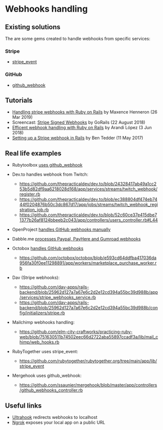 # Webhooks handling


## Existing solutions

The are some gems created to handle webhooks from specific services:

### Stripe

  - [stripe_event](https://github.com/integrallis/stripe_event)

### GitHub

  - [github_webhook](https://github.com/ssaunier/github_webhook)


## Tutorials

- [Handling stripe webhooks with Ruby on Rails](https://dev.to/maxencehenneron/handling-stripe-webhooks-with-ruby-on-rails-4bb7) by Maxence Henneron   (26 Mar 2019)
- Screencast: [Stripe Signed Webhooks](https://gorails.com/episodes/stripe-signed-webhooks) by GoRails (22 August 2018)
- [Efficent webhook handling with Ruby on Rails](https://dev.to/arandilopez/efficent-webhook-handlig-with-ruby-on-rails-4pj) by  Arandi López  (3 Jun  2018)
- [Setting up a Stripe webhook in Rails](http://www.bentedder.com/setting-up-a-stripe-webhook-in-rails/) by Ben Tedder (11 May 2017)


## Real life examples

- Rubytoolbox [uses github_webhook](https://github.com/rubytoolbox/rubytoolbox/blob/master/app/controllers/webhooks/github_controller.rb)

- Dev.to handles webhook from Twitch:
  - https://github.com/thepracticaldev/dev.to/blob/24328417ab49a1cc253b5d82df9aa6218028d168/app/services/streams/twitch_webhook/register.rb
  - https://github.com/thepracticaldev/dev.to/blob/ec388804df474eb7444f0204876b50c3dc867d17/app/jobs/streams/twitch_webhook_registration_job.rb
  - https://github.com/thepracticaldev/dev.to/blob/52c60ce37e415dbe71377b26af8124bbeeb2c043/app/controllers/users_controller.rb#L44

- OpenProject [handles GitHub webhooks manually](https://github.com/opf/openproject/blob/550c87a0791d66fc33503a9c4ccbdf9c0dce7a3d/modules/github_integration/lib/open_project/github_integration/hook_handler.rb)

- Dabble.me [processes Paypal, PayHere and Gumroad webhooks](https://github.com/parterburn/dabble.me/blob/bfab96a9074d5c71c45a98f35652a732ad633f38/app/controllers/payments_controller.rb)

- Octobox [handles GitHub webhooks](https://github.com/octobox/octobox/blob/e6696555fce94fc429f2cee83920090ff88dde2c/app/controllers/hooks_controller.rb)
  - https://github.com/octobox/octobox/blob/e593cd64ddfba417036da956fa30f0ee11298891/app/workers/marketplace_purchase_worker.rb

- Dav (Stripe webhooks):
  - https://github.com/dav-apps/rails-backend/blob/25962d127a7a67e6c2d2e12cd394a55bc39d988b/app/services/stripe_webhooks_service.rb
  - https://github.com/dav-apps/rails-backend/blob/25962d127a7a67e6c2d2e12cd394a55bc39d988b/config/initializers/stripe.rb

- Mailchimp webhooks handling:
  - https://github.com/elm-city-craftworks/practicing-ruby-web/blob/751630511b74502eec66d2722aba55897ccadf3a/lib/mail_chimp/web_hooks.rb

- RubyTogether uses stripe_event:
  - https://github.com/rubytogether/rubytogether.org/tree/main/app/lib/stripe_event

- Mergehook uses github_webhook:
  - https://github.com/ssaunier/mergehook/blob/master/app/controllers/github_webhooks_controller.rb


## Useful links

- [Ultrahook](http://www.ultrahook.com) redirects webhooks to localhost
- [Ngrok](https://ngrok.com/) exposes your local app on a public URL